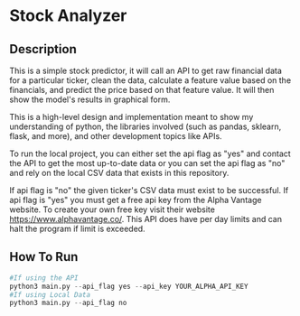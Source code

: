 # Stock Analyzer

## Description
This is a simple stock predictor, it will call an API to get raw financial data for a particular ticker, clean the data, calculate a feature value based on the financials, and predict the price based on that feature value. It will then show the model's results in graphical form. 

This is a high-level design and implementation meant to show my understanding of python, the libraries involved (such as pandas, sklearn, flask, and more), and other development topics like APIs.

To run the local project, you can either set the api flag as "yes" and contact the API to get the most up-to-date data or you can set the api flag as "no" and rely on the local CSV data that exists in this repository.

If api flag is "no" the given ticker's CSV data must exist to be successful. If api flag is "yes" you must get a free api key from the Alpha Vantage website. To create your own free key visit their website https://www.alphavantage.co/. This API does have per day limits and can halt the program if limit is exceeded.

## How To Run
``` python
#If using the API
python3 main.py --api_flag yes --api_key YOUR_ALPHA_API_KEY
#If using Local Data
python3 main.py --api_flag no
```
